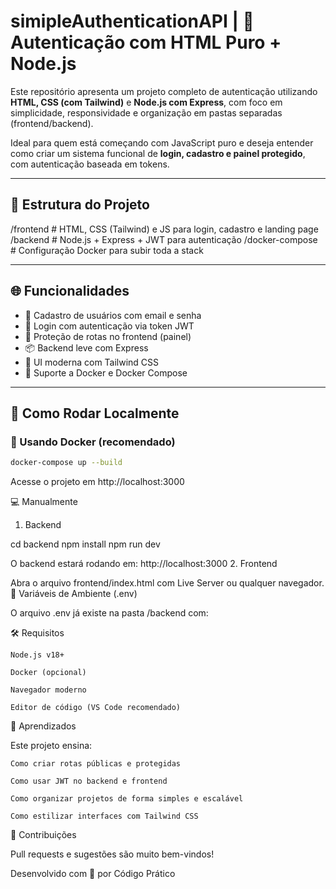 # simipleAuthenticationAPI | 🧠 Autenticação com HTML Puro + Node.js

Este repositório apresenta um projeto completo de autenticação utilizando **HTML, CSS (com Tailwind)** e **Node.js com Express**, com foco em simplicidade, responsividade e organização em pastas separadas (frontend/backend).

Ideal para quem está começando com JavaScript puro e deseja entender como criar um sistema funcional de **login, cadastro e painel protegido**, com autenticação baseada em tokens.

---

## 📁 Estrutura do Projeto

/frontend # HTML, CSS (Tailwind) e JS para login, cadastro e landing page
/backend # Node.js + Express + JWT para autenticação
/docker-compose # Configuração Docker para subir toda a stack

---

## 🌐 Funcionalidades

- 📝 Cadastro de usuários com email e senha
- 🔐 Login com autenticação via token JWT
- 🧭 Proteção de rotas no frontend (painel)
- 📦 Backend leve com Express
- 🎨 UI moderna com Tailwind CSS
- 🐳 Suporte a Docker e Docker Compose

---

## 🚀 Como Rodar Localmente

### 🔧 Usando Docker (recomendado)

```bash
docker-compose up --build
```

Acesse o projeto em http://localhost:3000

💻 Manualmente
1. Backend

cd backend
npm install
npm run dev

O backend estará rodando em: http://localhost:3000
2. Frontend

Abra o arquivo frontend/index.html com Live Server ou qualquer navegador.
🔐 Variáveis de Ambiente (.env)

O arquivo .env já existe na pasta /backend com:

🛠 Requisitos

    Node.js v18+

    Docker (opcional)

    Navegador moderno

    Editor de código (VS Code recomendado)

🧠 Aprendizados

Este projeto ensina:

    Como criar rotas públicas e protegidas

    Como usar JWT no backend e frontend

    Como organizar projetos de forma simples e escalável

    Como estilizar interfaces com Tailwind CSS

🤝 Contribuições

Pull requests e sugestões são muito bem-vindos!

Desenvolvido com 💙 por Código Prático
